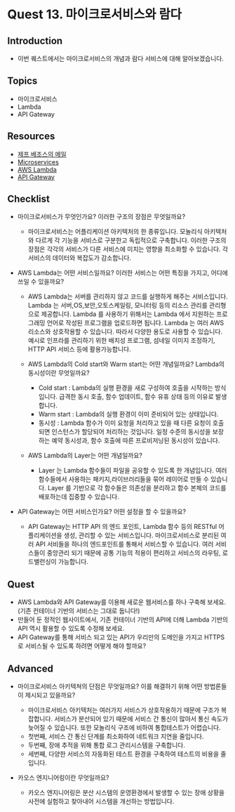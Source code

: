 # Quest 13. 마이크로서비스와 람다

## Introduction
* 이번 퀘스트에서는 마이크로서비스의 개념과 람다 서비스에 대해 알아보겠습니다.

## Topics
* 마이크로서비스
* Lambda
* API Gateway

## Resources
* [제프 베조스의 메일](https://news.hada.io/topic?id=638)
* [Microservices](https://www.redhat.com/ko/topics/microservices/what-are-microservices)
* [AWS Lambda](https://docs.aws.amazon.com/ko_kr/lambda/latest/dg/welcome.html)
* [API Gateway](https://docs.aws.amazon.com/ko_kr/apigateway/latest/developerguide/welcome.html)

## Checklist
* 마이크로서비스가 무엇인가요? 이러한 구조의 장점은 무엇일까요?
  * 마이크로서비스는 어플리케이션 아키텍처의 한 종류입니다.
모놀리식 아키텍처와 다르게 각 기능을 서비스로 구분한고 독립적으로 구축합니다.
이러한 구조의 장점은 각각의 서비스가 다른 서비스에 미치는 영향을 최소화할 수 있습니다.
각 서비스의 데이터와 복잡도가 감소합니다.

* AWS Lambda는 어떤 서비스일까요? 이러한 서비스는 어떤 특징을 가지고, 어디에 쓰일 수 있을까요?
  * AWS Lambda는 서버를 관리하지 않고 코드를 실행하게 해주는 서비스입니다.
Lambda 는 서버,OS,보안,오토스케일링, 모니터링 등의 리소스 관리를 관리형으로 제공합니다.
Lambda 를 사용하기 위해서는 Lambda 에서 지원하는 프로그래밍 언어로 작성된 프로그램을 업로드하면 됩니다.
Lambda 는 여러 AWS 리소스와 상호작용할 수 있습니다. 
따라서 다양한 용도로 사용할 수 있습니다.
예시로 인프라를 관리하기 위한 배치성 프로그램, 섬네일 이미지 조정하기, HTTP API 서비스 등에 활용가능합니다.

  * AWS Lambda의 Cold start와 Warm start는 어떤 개념일까요? Lambda의 동시성이란 무엇일까요?
    * Cold start : Lambda의 실행 환경을 새로 구성하여 호출을 시작하는 방식입니다.
급격한 동시 호출, 함수 업데이트, 함수 유휴 상태 등의 이유로 발생합니다.
    * Warm start : Lambda의 실행 환경이 이미 준비되어 있는 상태입니다.
    * 동시성 : Lambda 함수가 이미 요청을 처리하고 있을 때 다른 요청이 호출되면 인스턴스가 할당되어 처리하는 것입니다.
일정 수준의 동시성을 보장하는 예약 동시성과, 함수 호출에 따른 프로비저닝된 동시성이 있습니다.

  * AWS Lambda의 Layer는 어떤 개념일까요?
    * Layer 는 Lambda 함수들이 파일을 공유할 수 있도록 한 개념입니다.
여러 함수들에서 사용하는 패키지,라이브러리들을 묶어 레이어로 만들 수 있습니다.
Layer 를 기반으로 각 함수들은 의존성을 분리하고 함수 본체의 코드를 배포하는데 집중할 수 있습니다.

* API Gateway는 어떤 서비스인가요? 어떤 설정을 할 수 있을까요?
  * API Gateway는 HTTP API 의 엔드 포인트, Lambda 함수 등의 RESTful 어플리케이션을 생성, 관리할 수 있는 서비스입니다.
마이크로서비스로 분리된 여러 API 서비들을 하나의 엔드포인트를 통해서 서비스할 수 있습니다.
여러 서비스들이 중앙관리 되기 때문에 공통 기능의 적용이 편리하고 서비스의 라우팅, 로드밸런싱이 가능합니다.

## Quest
* AWS Lambda와 API Gateway를 이용해 새로운 웹서비스를 하나 구축해 보세요. (기존 컨테이너 기반의 서비스는 그대로 둡니다!)
* 만들어 둔 정적인 웹사이트에서, 기존 컨테이너 기반의 API에 더해 Lambda 기반의 API 역시 활용할 수 있도록 수정해 보세요.
* API Gateway를 통해 서비스 되고 있는 API가 우리만의 도메인을 가지고 HTTPS로 서비스될 수 있도록 하려면 어떻게 해야 할까요?

## Advanced
* 마이크로서비스 아키텍쳐의 단점은 무엇일까요? 이를 해결하기 위해 어떤 방법론들이 제시되고 있을까요?
  * 마이크로서비스 아키텍처는 여러가지 서비스가 상호작용하기 때문에 구조가 복잡합니다.
서비스가 분산되어 있기 때문에 서비스 간 통신이 많아서 통신 속도가 늦어질 수 있습니다.
또한 모놀리식 구조에 비하여 통합테스트가 어렵습니다.
  * 첫번째, 서비스 간 통신 단계를 최소화하여 네트워크 지연을 줄입니다.
  * 두번째, 장애 추적을 위해 통합 로그 관리시스템을 구축합니다.
  * 세번째, 다양한 서비스의 자동화된 테스트 환경을 구축하여 테스트의 비용을 줄입니다.

* 카오스 엔지니어링이란 무엇일까요?
  * 카오스 엔지니어링은 분산 시스템의 운영환경에서 발생할 수 있는 장애 상황을 사전에 실험하고 찾아내어 시스템을 개선하는 방법입니다.
